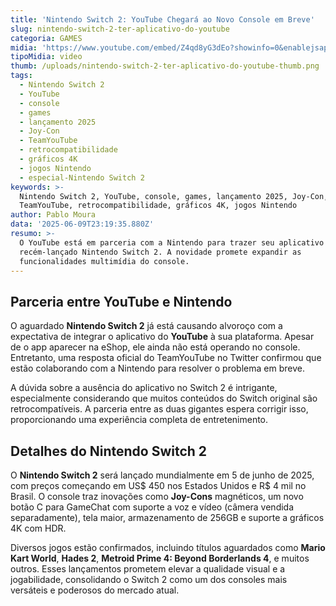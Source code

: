 ```yaml
---
title: 'Nintendo Switch 2: YouTube Chegará ao Novo Console em Breve'
slug: nintendo-switch-2-ter-aplicativo-do-youtube
categoria: GAMES
midia: 'https://www.youtube.com/embed/Z4qd8yG3dEo?showinfo=0&enablejsapi=1'
tipoMidia: video
thumb: /uploads/nintendo-switch-2-ter-aplicativo-do-youtube-thumb.png
tags:
  - Nintendo Switch 2
  - YouTube
  - console
  - games
  - lançamento 2025
  - Joy-Con
  - TeamYouTube
  - retrocompatibilidade
  - gráficos 4K
  - jogos Nintendo
  - especial-Nintendo Switch 2
keywords: >-
  Nintendo Switch 2, YouTube, console, games, lançamento 2025, Joy-Con,
  TeamYouTube, retrocompatibilidade, gráficos 4K, jogos Nintendo
author: Pablo Moura
data: '2025-06-09T23:19:35.880Z'
resumo: >-
  O YouTube está em parceria com a Nintendo para trazer seu aplicativo ao
  recém-lançado Nintendo Switch 2. A novidade promete expandir as
  funcionalidades multimídia do console.
---
```


## Parceria entre YouTube e Nintendo

O aguardado **Nintendo Switch 2** já está causando alvoroço com a expectativa de integrar o aplicativo do **YouTube** à sua plataforma. Apesar de o app aparecer na eShop, ele ainda não está operando no console. Entretanto, uma resposta oficial do TeamYouTube no Twitter confirmou que estão colaborando com a Nintendo para resolver o problema em breve.

A dúvida sobre a ausência do aplicativo no Switch 2 é intrigante, especialmente considerando que muitos conteúdos do Switch original são retrocompatíveis. A parceria entre as duas gigantes espera corrigir isso, proporcionando uma experiência completa de entretenimento.

## Detalhes do Nintendo Switch 2

O **Nintendo Switch 2** será lançado mundialmente em 5 de junho de 2025, com preços começando em US$ 450 nos Estados Unidos e R$ 4 mil no Brasil. O console traz inovações como **Joy-Cons** magnéticos, um novo botão C para GameChat com suporte a voz e vídeo (câmera vendida separadamente), tela maior, armazenamento de 256GB e suporte a gráficos 4K com HDR.

Diversos jogos estão confirmados, incluindo títulos aguardados como **Mario Kart World**, **Hades 2**, **Metroid Prime 4: Beyond Borderlands 4**, e muitos outros. Esses lançamentos prometem elevar a qualidade visual e a jogabilidade, consolidando o Switch 2 como um dos consoles mais versáteis e poderosos do mercado atual.
